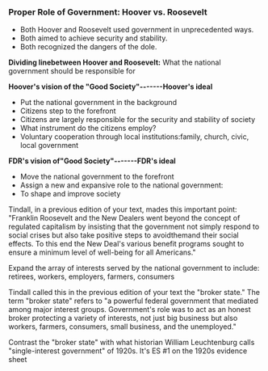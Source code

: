 ### Proper Role of Government: Hoover vs. Roosevelt

+ Both Hoover and Roosevelt used government in unprecedented ways.
+ Both aimed to achieve security and stability.
+ Both recognized the dangers of the dole.

**Dividing linebetween Hoover and Roosevelt:**
What the national government should be responsible for

**Hoover's vision of the "Good Society"-------Hoover's ideal**
+ Put the national government in the background
+ Citizens step to the forefront
+ Citizens are largely responsible for the security and stability of society
+ What instrument do the citizens employ?
+ Voluntary cooperation through local institutions:family, church, civic, local government

**FDR's vision of"Good Society"-------FDR's ideal**
+ Move the national government to the forefront
+ Assign a new and expansive role to the national government:
+ To shape and improve society

Tindall, in a previous edition of your text, mades this important point:  "Franklin Roosevelt and the New Dealers went beyond the concept of regulated capitalism by insisting that the government not simply respond to social crises but also take positive steps to avoidthemand their social effects. To this end the New Deal's various benefit programs sought to ensure a minimum level of well-being for all Americans."

Expand the array of interests served by the national government to include: retirees, workers, employers, farmers, consumers

Tindall called this in the previous edition of your text the "broker state."  The term "broker state" refers to "a powerful federal government that mediated among major interest groups.  Government's role was to act as an honest broker protecting a variety of interests, not just big business but also workers, farmers, consumers, small business, and the unemployed."

Contrast the "broker state" with what historian William Leuchtenburg calls "single-interest government" of 1920s.  It's ES #1 on the 1920s evidence sheet
